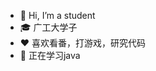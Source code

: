 - 👋 Hi, I’m a student
- 🎓 广工大学子
- ❤️ 喜欢看番，打游戏，研究代码
- 📝 正在学习java

<!---
WheatSugar/WheatSugar is a ✨ special ✨ repository because its `README.md` (this file) appears on your GitHub profile.
You can click the Preview link to take a look at your changes.
--->
